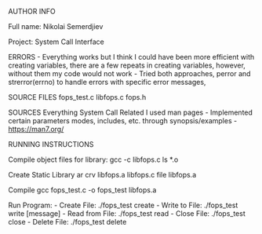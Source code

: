 AUTHOR INFO

Full name: Nikolai Semerdjiev

Project: System Call Interface


ERRORS 
    - Everything works but I think I could have been more efficient with creating variables, there are a few repeats in creating variables, however, without them my code would not work
    - Tried both approaches, perror and strerror(errno) to  handle errors with specific error messages, 


SOURCE FILES 
fops_test.c
libfops.c
fops.h

SOURCES
Everything System Call Related I used man pages
    - Implemented certain parameters modes, includes, etc. through synopsis/examples
    - https://man7.org/


RUNNING INSTRUCTIONS

Compile object files for library:
gcc -c libfops.c
ls *.o

Create Static Library
ar crv libfops.a libfops.c
file libfops.a

Compile
gcc fops_test.c -o fops_test libfops.a

Run Program:
    - Create File: ./fops_test create <filename>
    - Write to File: ./fops_test write <filename> [message]
    - Read from File: ./fops_test read <filename>
    - Close File: ./fops_test close <filename>
    - Delete File: ./fops_test delete <filename>
